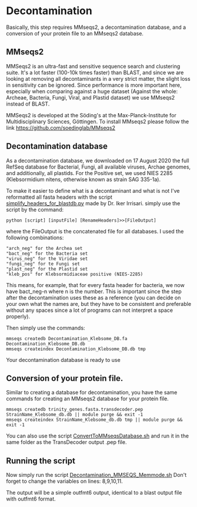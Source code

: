 # Decontamination
Basically, this step requires MMseqs2, a decontamination database, and a conversion of your protein file to an MMseqs2 database.

## MMseqs2
MMSeqs2 is an ultra-fast and sensitive sequence search and clustering suite. It's a lot faster (100-10k times faster) than BLAST, and since we are looking at removing all decontaminants in a very strict matter, the slight loss in sensitivity can be ignored. Since performance is more important here, especially when comparing against a huge dataset (Against the whole: Archeae, Bacteria, Fungi, Viral, and Plastid dataset) we use MMseqs2 instead of BLAST.

MMSeqs2 is developed at the Söding's at the Max-Planck-Institute for Multidisciplinary Sciences, Göttingen.
To install MMseqs2 please follow the link https://github.com/soedinglab/MMseqs2


## Decontamination database
As a decontamination database, we downloaded on 17 August 2020 the full RefSeq database for Bacterial, Fungi, all available viruses, Archae genomes, and additionally, all plastids. For the Positive set, we used NIES 2285 (Klebsormidium nitens, otherwise known as strain SAG 335-1a). 

To make it easier to define what is a decontaminant and what is not I've reformatted all fasta headers with the script [simplify_headers_for_blastdb.py](https://github.com/mjbieren/Phylogenomics_klebsormidiophyceae/blob/main/Scripts/07_Decontamination/simplify_headers_for_blastdb.py) made by Dr. Iker Irrisari.
simply use the script by the command:

```
python [script] [inputFile] [RenameHeaders]>>[FileOutput]
```
where the FileOutput is the concatenated file for all databases.
I used the following combinations:
```
"arch_neg" for the Archea set
"bact_neg" for the Bacteria set
"virus_neg" for the Viridae set
"fungi_neg" for te Fungi set
"plast_neg" for the Plastid set
"kleb_pos" for Klebsormidiaceae positive (NIES-2285)
```
This means, for example, that for every fasta header for bacteria, we now have bact_neg-n where n is the number. This is important since the step after the decontamination uses these as a reference (you can decide on your own what the names are, but they have to be consistent and preferable without any spaces since a lot of programs can not interpret a space properly).

Then simply use the commands:
```
mmseqs createdb Decontamination_Klebsome_DB.fa Decontamination_Klebsome_DB.db
mmseqs createindex Decontamination_Klebsome_DB.db tmp
```
Your decontamination database is ready to use

## Conversion of your protein file.
Similar to creating a database for decontamination, you have the same commands for creating an MMseqs2 database for your protein file.
```
mmseqs createdb trinity_genes.fasta.transdecoder.pep StrainName_Klebsome_db.db || module purge && exit -1
mmseqs createindex StrainName_Klebsome_db.db tmp || module purge && exit -1
```
You can also use the script [ConvertToMMseqsDatabase.sh](https://github.com/mjbieren/Phylogenomics_klebsormidiophyceae/blob/main/Scripts/07_Decontamination/ConvertToMMseqsDatabase.sh) and run it in the same folder as the TransDecoder output .pep file.


## Running the script
Now simply run the script [Decontamination_MMSEQS_Memmode.sh](https://github.com/mjbieren/Phylogenomics_klebsormidiophyceae/blob/main/Scripts/07_Decontamination/Decontamination_MMSEQS_Memmode.sh)
Don't forget to change the variables on lines: 8,9,10,11.

The output will be a simple outfmt6 output, identical to a blast output file with outfmt6 format.

